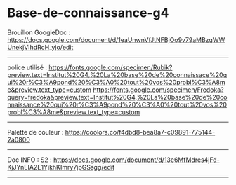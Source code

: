 # Base-de-connaissance-g4

Brouillon GoogleDoc : https://docs.google.com/document/d/1eaUnwnVfJtNFBjOo9v79aMBzqWWUnekjVIhdRcH_yjo/edit

********

police utilisé : https://fonts.google.com/specimen/Rubik?preview.text=Institut%20G4,%20La%20base%20de%20connaissace%20qui%20r%C3%A9pond%20%C3%A0%20tout%20vos%20probl%C3%A8me&preview.text_type=custom
https://fonts.google.com/specimen/Fredoka?query=fredoka&preview.text=Institut%20G4,%20La%20base%20de%20connaissance%20qui%20r%C3%A9pond%20%C3%A0%20tout%20vos%20probl%C3%A8me&preview.text_type=custom

********

Palette de couleur : https://coolors.co/f4dbd8-bea8a7-c09891-775144-2a0800

********
Doc INFO :
  S2 :
https://docs.google.com/document/d/13e6MfMdres4jFd-KjJYnEIA2E1YjkhKImry7jpGSsgg/edit
********
